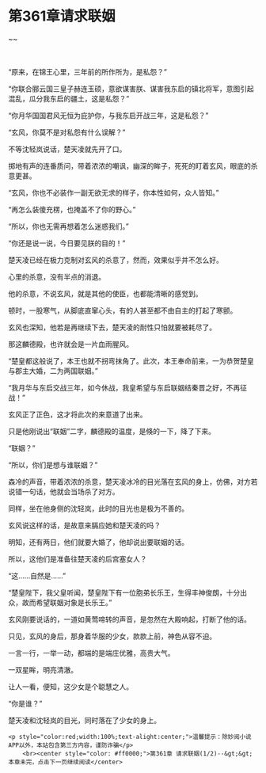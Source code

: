 # 第361章请求联姻
~~
    	    <p name="pagetop" href="javascript:void(0);" onclick="return false" style="line-height: 35px;padding: 10px;color: #333;"> </p><p>“原来，在锦王心里，三年前的所作所为，是私怨？”</p><p>“你联合郦云国三皇子赫连玉硕，意欲谋害朕、谋害我东启的镇北将军，意图引起混乱，瓜分我东启的疆土，这是私怨？”</p><p>“你月华国国君风无恒为庇护你，与我东启开战三年，这是私怨？”</p><p>“玄风，你莫不是对私怨有什么误解？”</p><p>不等沈轻岚说话，楚天凌就先开了口。</p><p>掷地有声的连番质问，带着浓浓的嘲讽，幽深的眸子，死死的盯着玄风，眼底的杀意更甚。</p><p>“玄风，你也不必装作一副无欲无求的样子，你本性如何，众人皆知。”</p><p>“再怎么装傻充楞，也掩盖不了你的野心。”</p><p>“所以，你也无需再想着怎么迷惑我们。”</p><p>“你还是说一说，今日要见朕的目的！”</p><p>楚天凌已经在极力克制对玄风的杀意了，然而，效果似乎并不怎么好。</p><p>心里的杀意，没有半点的消退。</p><p>他的杀意，不说玄风，就是其他的使臣，也都能清晰的感觉到。</p><p>顿时，一股寒气，从脚底直窜心头，有的人甚至都不由自主的打起了寒颤。</p><p>玄风也深知，他若是再继续下去，楚天凌的耐性只怕就要被耗尽了。</p><p>那这麟德殿，也许就会是一片血雨腥风。</p><p>“楚皇都这般说了，本王也就不拐弯抹角了。此次，本王奉命前来，一为恭贺楚皇与郡主大婚，二为两国联姻。”</p><p>“我月华与东启交战三年，如今休战，我皇希望与东启联姻结秦晋之好，不再征战！”</p><p>玄风正了正色，这才将此次的来意道了出来。</p><p>只是他刚说出“联姻”二字，麟德殿的温度，是倏的一下，降了下来。</p><p>“联姻？”</p><p>“所以，你们是想与谁联姻？”</p><p>森冷的声音，带着浓浓的杀意，楚天凌冰冷的目光落在玄风的身上，仿佛，对方若说错一句话，他就会当场杀了对方。</p><p>同样，坐在他身侧的沈轻岚，此时的目光也是极为不善的。</p><p>玄风说这样的话，是故意来膈应她和楚天凌的吗？</p><p>明知，还有两日，他们就要大婚了，他却说出要联姻的话。</p><p>所以，这他们是准备往楚天凌的后宫塞女人？</p><p>“这……自然是……”</p><p>“楚皇陛下，我父皇听闻，楚皇陛下有一位胞弟长乐王，生得丰神俊朗，十分出众，故而希望联姻对象是长乐王。”</p><p>玄风刚要说话的，一道如黄莺啼转的声音，是忽然在大殿响起，打断了他的话。</p><p>只见，玄风的身后，那身着华服的少女，款款上前，神色从容不迫。</p><p>一言一行，一举一动，都端的是端庄优雅，高贵大气。</p><p>一双星眸，明亮清澈。</p><p>让人一看，便知，这少女是个聪慧之人。</p><p>“你是谁？”</p><p>楚天凌和沈轻岚的目光，同时落在了少女的身上。</p>
    	
   	<p style="color:red;width:100%;text-alight:center;">温馨提示：除妙阅小说APP以外，本站包含第三方内容，谨防诈骗</p>
    	<br><center style="color: #ff0000;">第361章 请求联姻(1/2)--&gt;&gt;本章未完，点击下一页继续阅读</center>
    	